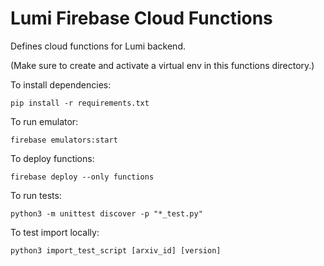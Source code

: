 # Lumi Firebase Cloud Functions

Defines cloud functions for Lumi backend.

(Make sure to create and activate a virtual env in this functions directory.)

To install dependencies:

```
pip install -r requirements.txt
```

To run emulator:

```
firebase emulators:start
```

To deploy functions:

```
firebase deploy --only functions
```

To run tests:

```
python3 -m unittest discover -p "*_test.py"
```

To test import locally:

```
python3 import_test_script [arxiv_id] [version]
```
